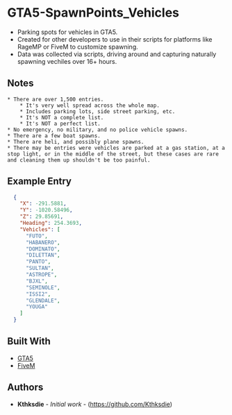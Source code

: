 # GTA5-SpawnPoints_Vehicles
* Parking spots for vehicles in GTA5.
* Created for other developers to use in their scripts for platforms like RageMP or FiveM to customize spawning.
* Data was collected via scripts, driving around and capturing naturally spawning vechiles over 16+ hours.

## Notes
    * There are over 1,500 entries.
        * It's very well spread across the whole map.
        * Includes parking lots, side street parking, etc.
        * It's NOT a complete list.
        * It's NOT a perfect list.
    * No emergency, no military, and no police vehicle spawns.
    * There are a few boat spawns.
    * There are heli, and possibly plane spawns.
    * There may be entries were vehicles are parked at a gas station, at a stop light, or in the middle of the street, but these cases are rare and cleaning them up shouldn't be too painful.

## Example Entry
```json
  {
    "X": -291.5881,
    "Y": -1020.58496,
    "Z": 29.85691,
    "Heading": 254.3693,
    "Vehicles": [
      "FUTO",
      "HABANERO",
      "DOMINATO",
      "DILETTAN",
      "PANTO",
      "SULTAN",
      "ASTROPE",
      "BJXL",
      "SEMINOLE",
      "ISSI2",
      "GLENDALE",
      "YOUGA"
    ]
  }
```

## Built With
* [GTA5](https://www.rockstargames.com/V/)
* [FiveM](https://fivem.net/)

## Authors
* **Kthksdie** - *Initial work* - (https://github.com/Kthksdie)
